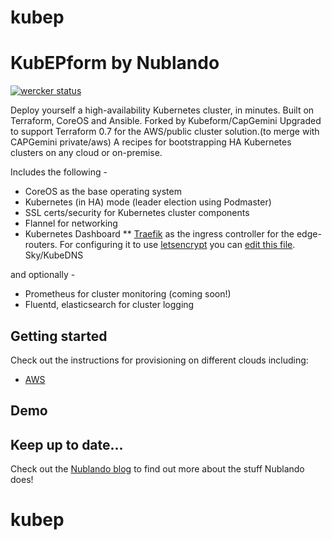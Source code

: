 # kubep
KubEPform by Nublando
========
[![wercker
status](https://app.wercker.com/status/d51be2fb5ae796055969b74d7924a059/s/master
"wercker
status")](https://app.wercker.com/project/bykey/d51be2fb5ae796055969b74d7924a059)

Deploy yourself a high-availability Kubernetes cluster, in minutes.
Built on Terraform, CoreOS and Ansible.
Forked by Kubeform/CapGemini
Upgraded to support Terraform 0.7 for the AWS/public cluster solution.(to merge with CAPGemini private/aws)
A recipes for bootstrapping HA Kubernetes clusters on any cloud or on-premise.

Includes the following -

* CoreOS as the base operating system
* Kubernetes (in HA) mode (leader election using Podmaster)
* SSL certs/security for Kubernetes cluster components
* Flannel for networking
* Kubernetes Dashboard
** [Traefik](https://docs.traefik.io/toml/#kubernetes-ingress-backend) as the ingress controller for the edge-routers. For configuring it to use [letsencrypt](https://letsencrypt.org/) you can [edit this file](https://github.com/Capgemini/kubeform/blob/master/roles/addons/files/traefik.toml). Sky/KubeDNS

and optionally -

* Prometheus for cluster monitoring (coming soon!)
* Fluentd, elasticsearch for cluster logging



## Getting started

Check out the instructions for provisioning on different clouds including:

* [AWS](/docs/getting-started-guides/aws/public.md)

## Demo


## Keep up to date...

Check out the [Nublando blog](http://proj4spes.github.io/) to find out more about the stuff Nublando does!
# kubep
